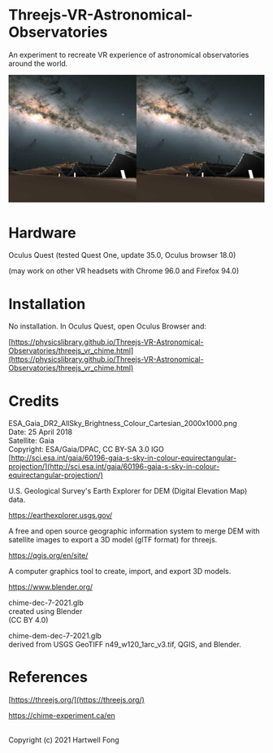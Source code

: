 # Threejs-VR-Astronomical-Observatories
An experiment to recreate VR experience of astronomical observatories around the world.

<img src="images/1.jpg" width="640">

# Hardware

Oculus Quest (tested Quest One, update 35.0, Oculus browser 18.0)<br>

(may work on other VR headsets with Chrome 96.0 and Firefox 94.0)<br>

# Installation

No installation. In Oculus Quest, open Oculus Browser and:<br>

[https://physicslibrary.github.io/Threejs-VR-Astronomical-Observatories/threejs_vr_chime.html](https://physicslibrary.github.io/Threejs-VR-Astronomical-Observatories/threejs_vr_chime.html)

# Credits
 
ESA\_Gaia\_DR2\_AllSky\_Brightness\_Colour\_Cartesian\_2000x1000.png<br>
Date: 25 April 2018<br>
Satellite: Gaia<br>
Copyright: ESA/Gaia/DPAC, CC BY-SA 3.0 IGO<br>
[http://sci.esa.int/gaia/60196-gaia-s-sky-in-colour-equirectangular-projection/](http://sci.esa.int/gaia/60196-gaia-s-sky-in-colour-equirectangular-projection/)<br>

U.S. Geological Survey's Earth Explorer for DEM (Digital Elevation Map) data.<br>

https://earthexplorer.usgs.gov/<br>

A free and open source geographic information system to merge DEM with satellite images to export a 3D model (glTF format) for threejs.<br>

https://qgis.org/en/site/<br>

A computer graphics tool to create, import, and export 3D models.<br>

https://www.blender.org/<br>

chime-dec-7-2021.glb<br>
created using Blender<br>
(CC BY 4.0)<br>

chime-dem-dec-7-2021.glb<br>
derived from USGS GeoTIFF n49_w120_1arc_v3.tif, QGIS, and Blender.<br>

# References

[https://threejs.org/](https://threejs.org/)<br>

https://chime-experiment.ca/en<br>

<br>Copyright (c) 2021 Hartwell Fong
